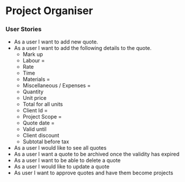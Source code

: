 # Project Organiser

### User Stories

* As a user I want to add new quote.
* As a user I want to add the following details to the quote.
  - Mark up
  - Labour =
  - Rate
  - Time
  - Materials =
  - Miscellaneous / Expenses =
  - Quantity
  - Unit price
  - Total for all units
  - Client Id =
  - Project Scope =
  - Quote date =
  - Valid until
  - Client discount
  - Subtotal before tax
* As a user I would like to see all quotes
* As a user I want a quote to be archived once the validity has expired
* As a user I want to be able to delete a quote
* As a user I would like to update a quote
* As user I want to approve quotes and have them become projects